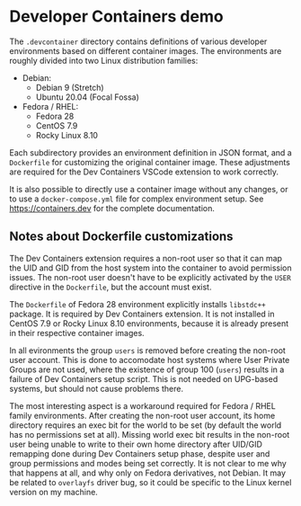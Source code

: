 # Developer Containers demo

The `.devcontainer` directory contains definitions of various developer
environments based on different container images. The environments are
roughly divided into two Linux distribution families:

* Debian:
  * Debian 9 (Stretch)
  * Ubuntu 20.04 (Focal Fossa)
* Fedora / RHEL:
  * Fedora 28
  * CentOS 7.9
  * Rocky Linux 8.10

Each subdirectory provides an environment definition in JSON format, and a
`Dockerfile` for customizing the original container image. These adjustments
are required for the Dev Containers VSCode extension to work correctly.

It is also possible to directly use a container image without any changes,
or to use a `docker-compose.yml` file for complex environment setup. See
<https://containers.dev> for the complete documentation.

## Notes about Dockerfile customizations

The Dev Containers extension requires a non-root user so that it can map
the UID and GID from the host system into the container to avoid permission
issues. The non-root user doesn't have to be explicitly activated by the
`USER` directive in the `Dockerfile`, but the account must exist.

The `Dockerfile` of Fedora 28 environment explicitly installs `libstdc++`
package. It is required by Dev Containers extension. It is not installed in
CentOS 7.9 or Rocky Linux 8.10 environments, because it is already present
in their respective container images.

In all evironments the group `users` is removed before creating the non-root
user account. This is done to accomodate host systems where User Private Groups
are not used, where the existence of group 100 (`users`) results in a failure
of Dev Containers setup script. This is not needed on UPG-based systems, but
should not cause problems there.

The most interesting aspect is a workaround required for Fedora / RHEL family
environments. After creating the non-root user account, its home directory
requires an exec bit for the world to be set (by default the world has no
permissions set at all). Missing world exec bit results in the non-root user
being unable to write to their own home directory after UID/GID remapping
done during Dev Containers setup phase, despite user and group permissions and
modes being set correctly. It is not clear to me why that happens at all, and
why only on Fedora derivatives, not Debian. It may be related to `overlayfs`
driver bug, so it could be specific to the Linux kernel version on my machine.
